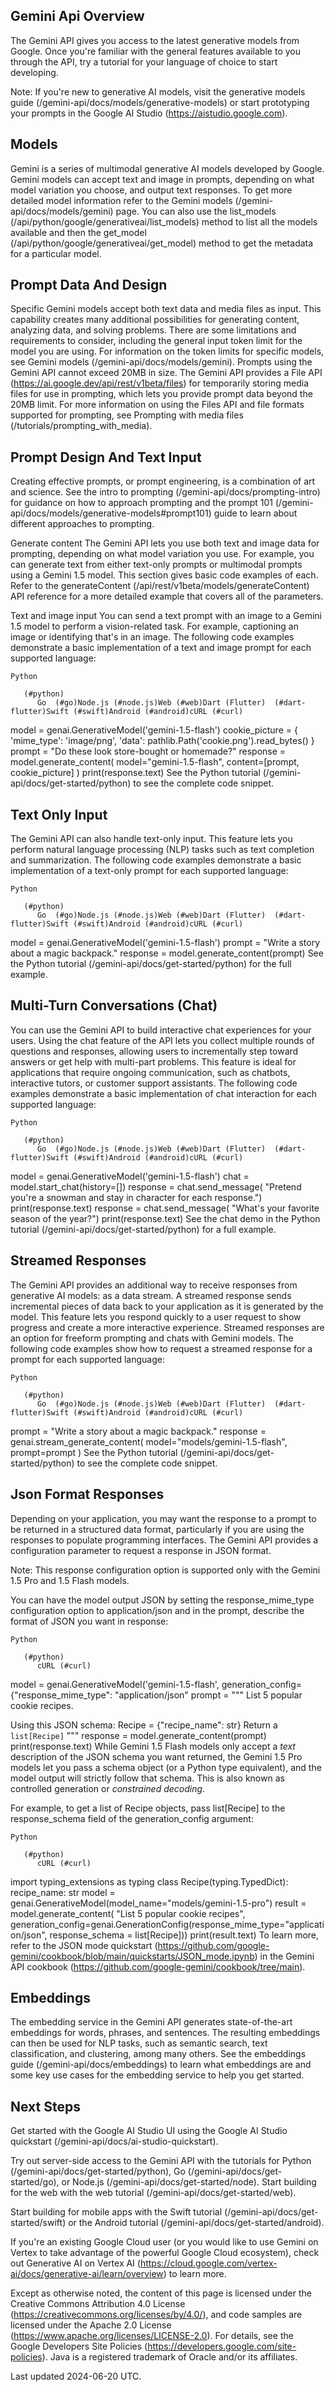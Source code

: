 
## Gemini Api Overview

The Gemini API gives you access to the latest generative models from Google. Once you're familiar with the general features available to you through the API, try a tutorial for your language of choice to start developing.

Note: If you're new to generative AI models, visit the generative models guide (/gemini-api/docs/models/generative-models) or start prototyping your prompts in the Google AI Studio (https://aistudio.google.com).

## Models

Gemini is a series of multimodal generative AI models developed by Google. Gemini models can accept text and image in prompts, depending on what model variation you choose, and output text responses. To get more detailed model information refer to the Gemini models (/gemini-api/docs/models/gemini) page. You can also use the list_models (/api/python/google/generativeai/list_models) method to list all the models available and then the get_model (/api/python/google/generativeai/get_model) method to get the metadata for a particular model.

## Prompt Data And Design

Specific Gemini models accept both text data and media files as input. This capability creates many additional possibilities for generating content, analyzing data, and solving problems. There are some limitations and requirements to consider, including the general input token limit for the model you are using. For information on the token limits for specific models, see Gemini models (/gemini-api/docs/models/gemini). Prompts using the Gemini API cannot exceed 20MB in size. The Gemini API provides a File API
 (https://ai.google.dev/api/rest/v1beta/files) for temporarily storing media files for use in prompting, which lets you provide prompt data beyond the 20MB limit. For more information on using the Files API and file formats supported for prompting, see Prompting with media files (/tutorials/prompting_with_media).

## Prompt Design And Text Input

Creating effective prompts, or prompt engineering, is a combination of art and science. See the intro to prompting (/gemini-api/docs/prompting-intro) for guidance on how to approach prompting and the prompt 101
 (/gemini-api/docs/models/generative-models\#prompt101) guide to learn about different approaches to prompting.

Generate content The Gemini API lets you use both text and image data for prompting, depending on what model variation you use. For example, you can generate text from either text-only prompts or multimodal prompts using a Gemini 1.5 model. This section gives basic code examples of each. Refer to the generateContent
 (/api/rest/v1beta/models/generateContent) API reference for a more detailed example that covers all of the parameters.

Text and image input You can send a text prompt with an image to a Gemini 1.5 model to perform a vision-related task. For example, captioning an image or identifying that's in an image. The following code examples demonstrate a basic implementation of a text and image prompt for each supported language:

```
Python
      
   (#python)
      Go  (#go)Node.js (#node.js)Web (#web)Dart (Flutter)  (#dart-flutter)Swift (#swift)Android (#android)cURL (#curl)

```

model = genai.GenerativeModel('gemini-1.5-flash') cookie_picture = {
'mime_type': 'image/png',
'data': pathlib.Path('cookie.png').read_bytes()
}
prompt = "Do these look store-bought or homemade?" response = model.generate_content( model="gemini-1.5-flash",
content=[prompt, cookie_picture]
)
print(response.text)
See the Python tutorial (/gemini-api/docs/get-started/python) to see the complete code snippet.

## Text Only Input

The Gemini API can also handle text-only input. This feature lets you perform natural language processing
(NLP) tasks such as text completion and summarization. The following code examples demonstrate a basic implementation of a text-only prompt for each supported language:

```
Python
      
   (#python)
      Go  (#go)Node.js (#node.js)Web (#web)Dart (Flutter)  (#dart-flutter)Swift (#swift)Android (#android)cURL (#curl)

```

model = genai.GenerativeModel('gemini-1.5-flash')
prompt = "Write a story about a magic backpack."
response = model.generate_content(prompt)
See the Python tutorial (/gemini-api/docs/get-started/python) for the full example.

## Multi-Turn Conversations (Chat)

You can use the Gemini API to build interactive chat experiences for your users. Using the chat feature of the API lets you collect multiple rounds of questions and responses, allowing users to incrementally step toward answers or get help with multi-part problems. This feature is ideal for applications that require ongoing communication, such as chatbots, interactive tutors, or customer support assistants. The following code examples demonstrate a basic implementation of chat interaction for each supported language:

```
Python
      
   (#python)
      Go  (#go)Node.js (#node.js)Web (#web)Dart (Flutter)  (#dart-flutter)Swift (#swift)Android (#android)cURL (#curl)

```

model = genai.GenerativeModel('gemini-1.5-flash')
chat = model.start_chat(history=[]) response = chat.send_message(
"Pretend you\'re a snowman and stay in character for each response.")
print(response.text) response = chat.send_message(
"What\'s your favorite season of the year?")
print(response.text)
See the chat demo in the Python tutorial (/gemini-api/docs/get-started/python) for a full example.

## Streamed Responses

The Gemini API provides an additional way to receive responses from generative AI models: as a data stream. A
streamed response sends incremental pieces of data back to your application as it is generated by the model. This feature lets you respond quickly to a user request to show progress and create a more interactive experience. Streamed responses are an option for freeform prompting and chats with Gemini models. The following code examples show how to request a streamed response for a prompt for each supported language:

```
Python
      
   (#python)
      Go  (#go)Node.js (#node.js)Web (#web)Dart (Flutter)  (#dart-flutter)Swift (#swift)Android (#android)cURL (#curl)

```

prompt = "Write a story about a magic backpack." response = genai.stream_generate_content( model="models/gemini-1.5-flash", prompt=prompt
)
See the Python tutorial (/gemini-api/docs/get-started/python) to see the complete code snippet.

## Json Format Responses

Depending on your application, you may want the response to a prompt to be returned in a structured data format, particularly if you are using the responses to populate programming interfaces. The Gemini API
provides a configuration parameter to request a response in JSON format.

Note: This response configuration option is supported only with the Gemini 1.5 Pro and 1.5 Flash models.

You can have the model output JSON by setting the response_mime_type configuration option to application/json and in the prompt, describe the format of JSON you want in response:

```
Python
      
   (#python)
      cURL (#curl)

```

model = genai.GenerativeModel('gemini-1.5-flash',
generation_config={"response_mime_type": "application/json" prompt = """
List 5 popular cookie recipes.

Using this JSON schema:
Recipe = {"recipe_name": str}
Return a `list[Recipe]`
"""
response = model.generate_content(prompt)
print(response.text)
While Gemini 1.5 Flash models only accept a *text* description of the JSON schema you want returned, the Gemini 1.5 Pro models let you pass a schema object (or a Python type equivalent), and the model output will strictly follow that schema. This is also known as controlled generation or *constrained decoding*.

For example, to get a list of Recipe objects, pass list[Recipe] to the response_schema field of the generation_config argument:

```
Python
      
   (#python)
      cURL (#curl)

```

import typing_extensions as typing class Recipe(typing.TypedDict):
recipe_name: str model = genai.GenerativeModel(model_name="models/gemini-1.5-pro") result = model.generate_content(
"List 5 popular cookie recipes",
generation_config=genai.GenerationConfig(response_mime_type="application/json",
response_schema = list[Recipe]))
print(result.text)
To learn more, refer to the JSON mode quickstart
 (https://github.com/google-gemini/cookbook/blob/main/quickstarts/JSON_mode.ipynb) in the Gemini API cookbook
 (https://github.com/google-gemini/cookbook/tree/main).

## Embeddings

The embedding service in the Gemini API generates state-of-the-art embeddings for words, phrases, and sentences. The resulting embeddings can then be used for NLP tasks, such as semantic search, text classification, and clustering, among many others. See the embeddings guide (/gemini-api/docs/embeddings) to learn what embeddings are and some key use cases for the embedding service to help you get started.

## Next Steps

Get started with the Google AI Studio UI using the Google AI Studio quickstart
 (/gemini-api/docs/ai-studio-quickstart).

Try out server-side access to the Gemini API with the tutorials for Python (/gemini-api/docs/get-started/python), Go (/gemini-api/docs/get-started/go), or Node.js
 (/gemini-api/docs/get-started/node). Start building for the web with the web tutorial (/gemini-api/docs/get-started/web).

Start building for mobile apps with the Swift tutorial (/gemini-api/docs/get-started/swift) or the Android tutorial (/gemini-api/docs/get-started/android).

If you're an existing Google Cloud user (or you would like to use Gemini on Vertex to take advantage of the powerful Google Cloud ecosystem), check out Generative AI on Vertex AI
 (https://cloud.google.com/vertex-ai/docs/generative-ai/learn/overview) to learn more.

Except as otherwise noted, the content of this page is licensed under the Creative Commons Attribution 4.0 License
 (https://creativecommons.org/licenses/by/4.0/), and code samples are licensed under the Apache 2.0 License
 (https://www.apache.org/licenses/LICENSE-2.0). For details, see the Google Developers Site Policies
 (https://developers.google.com/site-policies). Java is a registered trademark of Oracle and/or its affiliates.

Last updated 2024-06-20 UTC.